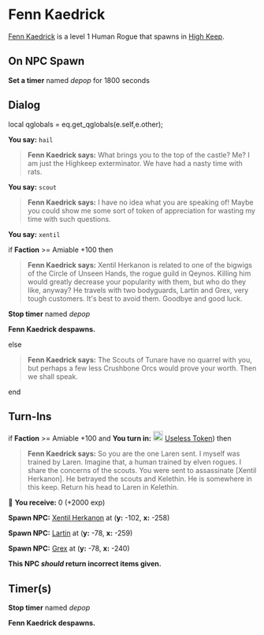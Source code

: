 # Fenn Kaedrick



[Fenn Kaedrick](/npc/6184) is a level 1 Human Rogue that spawns in [High Keep](/zone/6).



## On NPC Spawn

**Set a timer** named *depop* for 1800 seconds


## Dialog

local qglobals = eq.get_qglobals(e.self,e.other);

**You say:** `hail`



>**Fenn Kaedrick says:** What brings you to the top of the castle? Me? I am just the Highkeep exterminator. We have had a nasty time with rats.

**You say:** `scout`



>**Fenn Kaedrick says:** I have no idea what you are speaking of!  Maybe you could show me some sort of token of appreciation for wasting my time with such questions.

**You say:** `xentil`



if **Faction** >= Amiable +100 then 




>**Fenn Kaedrick says:** Xentil Herkanon is related to one of the bigwigs of the Circle of Unseen Hands, the rogue guild in Qeynos. Killing him would greatly decrease your popularity with them, but who do they like, anyway? He travels with two bodyguards, Lartin and Grex, very tough customers. It's best to avoid them. Goodbye and good luck.



**Stop timer** named *depop*



**Fenn Kaedrick despawns.**




else



>**Fenn Kaedrick says:** The Scouts of Tunare have no quarrel with you, but perhaps a few less Crushbone Orcs would prove your worth. Then we shall speak.


end



## Turn-Ins



if **Faction** >= Amiable +100 and  **You turn in:** <img style="background:url(/static/icons/blank_slot.gif);width:20px;height:20px;" src="/static/icons/item_645.png" alt="" /> <a
                                href="/item/12185" data-url="12185" class="tooltip-link link">Useless Token</a>) then 




>**Fenn Kaedrick says:** So you are the one Laren sent. I myself was trained by Laren. Imagine that, a human trained by elven rogues. I share the concerns of the scouts. You were sent to assassinate [Xentil Herkanon]. He betrayed the scouts and Kelethin. He is somewhere in this keep. Return his head to Laren in Kelethin.






 &#127873; **You receive:** 0 (+2000 exp)

 


**Spawn NPC:**  [Xentil Herkanon](/npc/6185) at (**y:** -102, **x:** -258)





**Spawn NPC:**  [Lartin](/npc/6186) at (**y:** -78, **x:** -259)





**Spawn NPC:**  [Grex](/npc/6187) at (**y:** -78, **x:** -240)









**This NPC *should* return incorrect items given.**



## Timer(s)

**Stop timer** named *depop*

**Fenn Kaedrick despawns.**